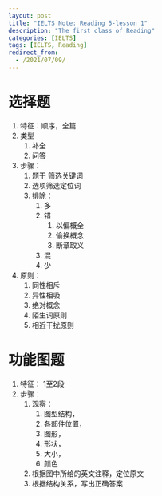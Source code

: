 ```yaml
---
layout: post
title: "IELTS Note: Reading 5-lesson 1"
description: "The first class of Reading"
categories: [IELTS]
tags: [IELTS, Reading]
redirect_from:
  - /2021/07/09/
---
```

# 选择题

1. 特征：顺序，全篇
2. 类型
   1. 补全
   2. 问答
3. 步骤：
    1. 题干 筛选关键词
    2. 选项筛选定位词
    3. 排除：
       1. 多
       2. 错
          1. 以偏概全
          2. 偷换概念
          3. 断章取义
       3. 混
       4. 少
4. 原则：
   1. 同性相斥
   2. 异性相吸
   3. 绝对概念
   4. 陌生词原则
   5. 相近干扰原则

# 功能图题

1. 特征： 1至2段
2. 步骤： 
   1. 观察： 
      1. 图型结构，
      2. 各部件位置，
      3. 图形，
      4. 形状，
      5. 大小，
      6. 颜色
   2. 根据图中所给的英文注释，定位原文
   3. 根据结构关系，写出正确答案